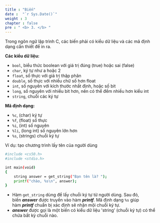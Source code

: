 ```yaml
---
title : "Biến"
date :  "`r Sys.Date()`" 
weight : 3 
chapter : false
pre : " <b> 3. </b> "
---
```

Trong ngôn ngữ lập trình C, các biến phải có kiểu dữ liệu và các mã định dạng cần thiết để in ra.


**Các kiểu dữ liệu:**
- `bool`, biểu thức boolean với giá trị đúng (true) hoặc sai (false)
- `char`, ký tự như a hoặc 2
- `float`, số thực với giá trị thập phân
- `double`, số thực với nhiều chữ số hơn float
- `int`, số nguyên với kích thước nhất định, hoặc số bit
- `long`, số nguyên với nhiều bit hơn, nên có thể đếm nhiều hơn kiểu int
- `string`, chuỗi các ký tự


**Mã định dạng:**
- `%c`, (char) ký tự
- `%f`, (float) số thực
- `%i`, (int) số nguyên
- `%li`, (long int) số nguyên lớn hơn
- `%s`, (strings) chuỗi ký tự

Ví dụ: tạo chương trình lấy tên của người dùng

```bash
#include <cs50.h>
#include <stdio.h>

int main(void)
{
    string answer = get_string("Bạn tên là? ");
    printf("chào, %s\n", answer);
}
```
- Hàm `get_string` dùng để lấy chuỗi ký tự từ người dùng. Sau đó, biến ***answer*** được truyền vào hàm ***printf***. Mã định dạng `%s` giúp hàm ***printf*** chuẩn bị xác định sẽ nhận mội chuỗi ký tự.
- ***answer*** được gọi là một biến có kiểu dữ liệu 'string' (chuỗi ký tự) có thể chứa bất kỳ chuỗi nào.
